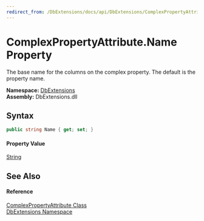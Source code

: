```yaml
---
redirect_from: /DbExtensions/docs/api/DbExtensions/ComplexPropertyAttribute/Name.html
---
```


ComplexPropertyAttribute.Name Property
======================================
The base name for the columns on the complex property. The default is the property name.
  
**Namespace:** [DbExtensions][1]  
**Assembly:** DbExtensions.dll

Syntax
------

```csharp
public string Name { get; set; }
```

#### Property Value
[String][2]

See Also
--------

#### Reference
[ComplexPropertyAttribute Class][3]  
[DbExtensions Namespace][1]  

[1]: ../README.md
[2]: https://learn.microsoft.com/dotnet/api/system.string
[3]: README.md
